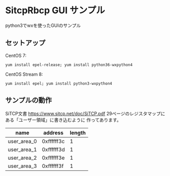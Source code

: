 # SitcpRbcp GUI サンプル

python3でwxを使ったGUIのサンプル

## セットアップ

CentOS 7:
```
yum install epel-release; yum install python36-wxpython4
```

CentOS Stream 8:
```
yum install epel; yum install python3-wxpython4
```

## サンプルの動作

SiTCP文書
https://www.sitcp.net/doc/SiTCP.pdf
29ページのレジスタマップにある「ユーザー領域」に書き込むように
作ってあります。

|     name    |  address   | length |
|-------------|------------|---|
| user_area_0 | 0xffffff3c | 1 |
| user_area_1 | 0xffffff3d | 1 |
| user_area_2 | 0xffffff3e | 1 |
| user_area_3 | 0xffffff3f | 1 |
